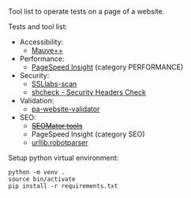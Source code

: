 Tool list to operate tests on a page of a website.

Tests and tool list:
  - Accessibility:
      - [Mauve++](https://mauve.isti.cnr.it/)
  - Performance:
      - [PageSpeed Insight](https://developers.google.com/speed/docs/insights/rest/v5/pagespeedapi/runpagespeed?hl=it) (category PERFORMANCE)
  - Security:
      - [SSLlabs-scan](https://www.ssllabs.com/projects/ssllabs-apis/index.html)
      - [shcheck - Security Headers Check](https://github.com/santoru/shcheck)
  - Validation:
      - [pa-website-validator](https://github.com/italia/pa-website-validator)
  - SEO:
      - ~~[SEOMator tools](https://free-seo-tools.seomator.com/)~~
      - PageSpeed Insight (category SEO)
      - [urllib.robotparser](https://docs.python.org/3/library/urllib.robotparser.html)

Setup python virtual environment:
```
python -m venv .
source bin/activate
pip install -r requirements.txt
```
